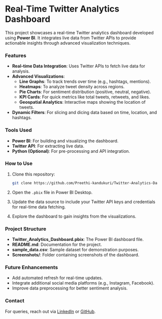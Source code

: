 # Real-Time Twitter Analytics Dashboard
This project showcases a real-time Twitter analytics dashboard developed using **Power BI**. It integrates live data from Twitter APIs to provide actionable insights through advanced visualization techniques.

### Features
- **Real-time Data Integration**: Uses Twitter APIs to fetch live data for analysis.
- **Advanced Visualizations**:
  - **Line Graphs**: To track trends over time (e.g., hashtags, mentions).
  - **Heatmaps**: To analyze tweet density across regions.
  - **Pie Charts**: For sentiment distribution (positive, neutral, negative).
  - **KPI Cards**: For quick metrics like total tweets, retweets, and likes.
  - **Geospatial Analytics**: Interactive maps showing the location of tweets.
- **Dynamic Filters**: For slicing and dicing data based on time, location, and hashtags.

### Tools Used
- **Power BI**: For building and visualizing the dashboard.
- **Twitter API**: For extracting live data.
- **Python (Optional)**: For pre-processing and API integration.

### How to Use
1. Clone this repository:
   ```bash
   git clone https://github.com/Preethi-kandukuri/Twitter-Analytics-Dashboard.git
   ```

2. Open the `.pbix` file in Power BI Desktop.

3. Update the data source to include your Twitter API keys and credentials for real-time data fetching.

4. Explore the dashboard to gain insights from the visualizations.



### Project Structure
- **Twitter_Analytics_Dashboard.pbix**: The Power BI dashboard file.
- **README.md**: Documentation for the project.
- **sample_data.csv**: Sample dataset for demonstration purposes.
- **Screenshots/**: Folder containing screenshots of the dashboard.


### Future Enhancements
- Add automated refresh for real-time updates.
- Integrate additional social media platforms (e.g., Instagram, Facebook).
- Improve data preprocessing for better sentiment analysis.

### Contact
For queries, reach out via [LinkedIn](https://www.linkedin.com/in/preethi-kandukuri/) or [GitHub](https://github.com/Preethi-kandukuri).


